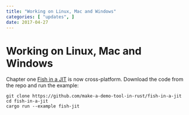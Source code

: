 ```yaml
---
title: "Working on Linux, Mac and Windows"
categories: [ "updates", ]
date: 2017-04-27
---
```


# Working on Linux, Mac and Windows

Chapter one [Fish in a JIT][fish] is now cross-platform. Download the code from
the repo and run the example:

~~~
git clone https://github.com/make-a-demo-tool-in-rust/fish-in-a-jit
cd fish-in-a-jit
cargo run --example fish-jit
~~~

[fish]: https://make-a-demo-tool-in-rust.github.io/1-0-fish-in-a-jit.html
